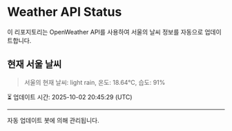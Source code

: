 
# Weather API Status

이 리포지토리는 OpenWeather API를 사용하여 서울의 날씨 정보를 자동으로 업데이트합니다.

## 현재 서울 날씨
> 서울의 현재 날씨: light rain, 온도: 18.64°C, 습도: 91%

⏳ 업데이트 시간: 2025-10-02 20:45:29 (UTC)

---
자동 업데이트 봇에 의해 관리됩니다.
